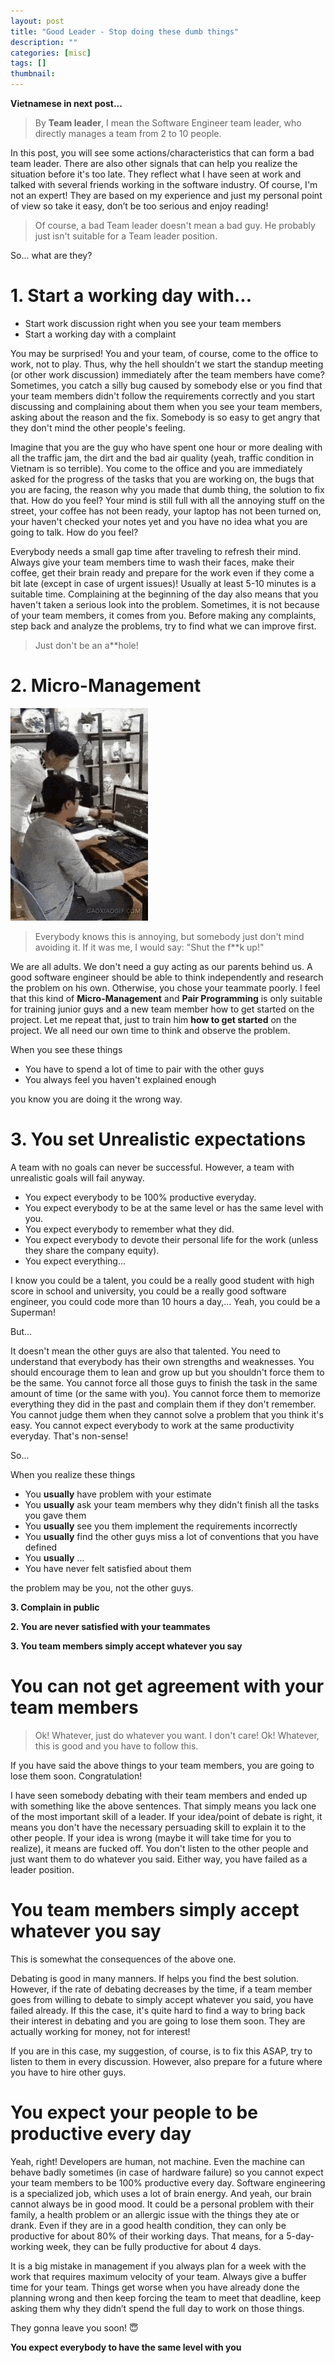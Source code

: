 ```yaml
---
layout: post
title: "Good Leader - Stop doing these dumb things"
description: ""
categories: [misc]
tags: []
thumbnail:
---
```


**Vietnamese in next post...**

> By **Team leader**, I mean the Software Engineer team leader, who directly manages a team from 2 to 10 people.

In this post, you will see some actions/characteristics that can form a bad team leader. There are also other
signals that can help you realize the situation before it's too late. They reflect what I have seen
at work and talked with several friends working in the software industry. Of course, I'm not an
expert! They are based on my experience and just my personal point of view so take it easy, don’t be
too serious and enjoy reading!

> Of course, a bad Team leader doesn't mean a bad guy. He probably just isn't suitable for a Team
> leader position.

So... what are they?

# 1. Start a working day with...

- Start work discussion right when you see your team members
- Start a working day with a complaint

You may be surprised! You and your team, of course, come to the office to work, not to play. Thus,
why the hell shouldn't we start the standup meeting (or other work discussion) immediately after the
team members have come? Sometimes, you catch a silly bug caused by somebody else or you find that
your team members didn't follow the requirements correctly and you start discussing and complaining
about them when you see your team members, asking about the reason and the fix. Somebody is so easy
to get angry that they don't mind the other people's feeling.

Imagine that you are the guy who have spent one hour or more dealing with all the traffic jam, the
dirt and the bad air quality (yeah, traffic condition in Vietnam is so terrible). You come to the
office and you are immediately asked for the progress of the tasks that you are working on, the bugs
that you are facing, the reason why you made that dumb thing, the solution to fix that. How do you
feel? Your mind is still full with all the annoying stuff on the street, your coffee has not been
ready, your laptop has not been turned on, your haven't checked your notes yet and you have no idea
what you are going to talk. How do you feel?

Everybody needs a small gap time after traveling to refresh their mind. Always give your team
members time to wash their faces, make their coffee, get their brain ready and prepare for the work
even if they come a bit late (except in case of urgent issues)! Usually at least 5-10 minutes is a
suitable time. Complaining at the beginning of the day also means that you haven't taken a serious
look into the problem. Sometimes, it is not because of your team members, it comes from you. Before
making any complaints, step back and analyze the problems, try to find what we can improve first.

> Just don't be an a**hole!

# 2. Micro-Management

![Client](/files/2019-03-08-leader-stop-these-dumb-things/client.gif)

> Everybody knows this is annoying, but somebody just don't mind avoiding it.
> If it was me, I would say: "Shut the f**k up!"

We are all adults. We don't need a guy acting as our parents behind us. A good software engineer
should be able to think independently and research the problem on his own. Otherwise, you chose your
teammate poorly. I feel that this kind of **Micro-Management** and **Pair Programming** is only suitable
for training junior guys and a new team member how to get started on the project. Let me repeat
that, just to train him **how to get started** on the project. We all need our own time to think
and observe the problem.

When you see these things
- You have to spend a lot of time to pair with the other guys
- You always feel you haven't explained enough

you know you are doing it the wrong way.

# 3. You set Unrealistic expectations

A team with no goals can never be successful. However, a team with unrealistic goals will fail
anyway.

- You expect everybody to be 100% productive everyday.
- You expect everybody to be at the same level or has the same level with you.
- You expect everybody to remember what they did.
- You expect everybody to devote their personal life for the work (unless they share the company
  equity).
- You expect everything...

I know you could be a talent, you could be a really good student with high score in school and
university, you could be a really good software engineer, you could code more than 10 hours a
day,... Yeah, you could be a Superman!

But...

It doesn't mean the other guys are also that talented. You need to understand that everybody has
their own strengths and weaknesses. You should
encourage them to lean and grow up but you shouldn't force them to be the same. You cannot force
all those guys to finish the task in the same amount of time (or the same with you). You cannot
force them to memorize everything they did in the past and complain them if they don't remember. You
cannot judge them when they cannot solve a problem that you think it's easy. You cannot expect
everybody to work at the same productivity everyday. That's non-sense!

So...

When you realize these things
- You **usually** have problem with your estimate
- You **usually** ask your team members why they didn't finish all the tasks you gave them
- You **usually** see you them implement the requirements incorrectly
- You **usually** find the other guys miss a lot of conventions that you have defined
- You **usually** ...
- You have never felt satisfied about them

the problem may be you, not the other guys.


**3. Complain in public**


**2. You are never satisfied with your teammates**

**3. You team members simply accept whatever you say**

# You can not get agreement with your team members

> Ok! Whatever, just do whatever you want. I don't care!
> Ok! Whatever, this is good and you have to follow this.

If you have said the above things to your team members, you are going to lose them soon. Congratulation!

I have seen somebody debating with their team members and ended up with something like the above sentences. That simply means you lack one of the most important skill of a leader. If your idea/point of debate is right, it means you don't have the necessary persuading skill to explain it to the other people. If your idea is wrong (maybe it will take time for you to realize), it means are fucked off. You don't listen to the other people and just want them to do whatever you said. Either way, you have failed as a leader position.

# You team members simply accept whatever you say

This is somewhat the consequences of the above one.

Debating is good in many manners. If helps you find the best solution. However, if the rate of debating decreases by the time, if a team member goes from willing to debate to simply accept whatever you said, you have failed already. If this the case, it's quite hard to find a way to bring back their interest in debating and you are going to lose them soon. They are actually working for money, not for interest!

If you are in this case, my suggestion, of course, is to fix this ASAP, try to listen to them in every discussion. However, also prepare for a future where you have to hire other guys.

# You expect your people to be productive every day

Yeah, right! Developers are human, not machine. Even the machine can behave badly sometimes (in case of hardware failure) so you cannot expect your team members to be 100% productive every day. Software engineering is a specialized job, which uses a lot of brain energy. And yeah, our brain cannot always be in good mood. It could be a personal problem with their family, a health problem or an allergic issue with the things they ate or drank. Even if they are in a good health condition, they can only be productive for about 80% of their working days. That means, for a 5-day-working week, they can be fully productive for about 4 days.

It is a big mistake in management if you always plan for a week with the work that requires maximum velocity of your team. Always give a buffer time for your team. Things get worse when you have already done the planning wrong and then keep forcing the team to meet that deadline, keep asking them why they didn’t spend the full day to work on those things.

They gonna leave you soon! 😇

**You expect everybody to have the same level with you**
